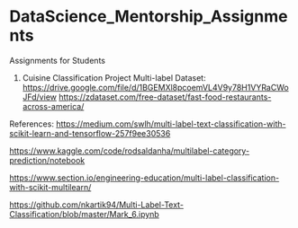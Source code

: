 # DataScience_Mentorship_Assignments
Assignments for Students

1. Cuisine Classification Project
Multi-label Dataset: https://drive.google.com/file/d/1BGEMXl8pcoemVL4V9y78H1VYRaCWoJFd/view
https://zdataset.com/free-dataset/fast-food-restaurants-across-america/

References:
https://medium.com/swlh/multi-label-text-classification-with-scikit-learn-and-tensorflow-257f9ee30536

https://www.kaggle.com/code/rodsaldanha/multilabel-category-prediction/notebook

https://www.section.io/engineering-education/multi-label-classification-with-scikit-multilearn/

https://github.com/nkartik94/Multi-Label-Text-Classification/blob/master/Mark_6.ipynb
